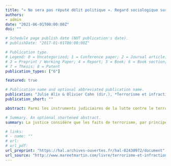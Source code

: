 ```yaml
---
title: "« Ne sera pas réputé délit politique ». Regard sociologique sur le déclin des infractions politiques dans le traitement judiciaire du terrorisme"
authors:
- admin
date: "2021-06-01T00:00:00Z"
doi: ""

# Schedule page publish date (NOT publication's date).
# publishDate: "2017-01-01T00:00:00Z"

# Publication type.
# Legend: 0 = Uncategorized; 1 = Conference paper; 2 = Journal article;
# 3 = Preprint / Working Paper; 4 = Report; 5 = Book; 6 = Book section;
# 7 = Thesis; 8 = Patent
publication_types: ["6"]

featured: true

# Publication name and optional abbreviated publication name.
publication: "Julie Alix & Olivier Cahn (dir.), *Terrorisme et infraction politique*, Paris, Mare et Martin, 2021, p. 45-63"
publication_short: ""

abstract: Parmi les instruments judiciaires de la lutte contre le terrorisme, la « clause belge » revêt une place éminente et significative. Cette clause, qui tient son nom d’une loi adoptée au milieu du dix-neuvième siècle par la Belgique, pose que les faits de terrorisme sont inassimilables à des infractions politiques. D’abord réservée au droit de l’extradition, elle s’est ensuite diffusée jusqu’à devenir un trait général des législations antiterroristes. Le terrorisme ne saurait être « réputé délit politique ». Il y a là évidemment un paradoxe, puisque la forme de criminalité la plus politique dans ses intentions manifestes ne peut dès lors se faire valoir comme telle devant les tribunaux. La revendication du caractère politique des actes de terrorisme y est considérée comme une circonstance aggravante, comme un voile posé sur des actes dont la cruauté est d’autant plus grande qu’elle est adossée à des pseudo-justifications. C’est à une brève histoire de cette tendance qui se renforce dans le traitement judiciaire du terrorisme qu’invite ce chapitre. Suivant les pas de Henri Lévy-Bruhl, l’analyse conduit à en déterminer les causes non dans les ressorts internes au raisonnement juridique, mais dans les évolutions de la conscience collective. C’est sans doute là, également, que se trouvent les sources des apories auxquelles elle finit par aboutir.

# Summary. An optional shortened abstract.
summary: La justice considère que les faits de terrorisme, par principe, ne sauraient être « réputés délits politiques ». C’est là un paradoxe que ce chapitre s’efforce d’éclairer non en considérant les subtilités du raisonnement juridique, mais en s’attachant à le reconduire aux évolutions de la conscience collective.

# links:
# - name: ""
# url:
# url_pdf:
url_preprint: "https://hal.archives-ouvertes.fr/hal-02430972/document"
url_source: "http://www.mareetmartin.com/livre/terrorisme-et-infraction-politique"
---
```

